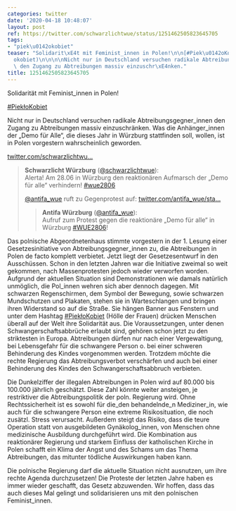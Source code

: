 ```yaml
---
categories: twitter
date: '2020-04-18 10:48:07'
layout: post
ref: https://twitter.com/schwarzlichtwue/status/1251462505823645705
tags:
- "piek\u0142okobiet"
teaser: "Solidarit\xE4t mit Feminist_innen in Polen!\n\n[#Piek\u0142oKobiet](/t/piek\u0142\
  okobiet)\n\n\n\nNicht nur in Deutschland versuchen radikale Abtreibungsgegner_innen\
  \ den Zugang zu Abtreibungen massiv einzuschr\xE4nken."
title: 1251462505823645705
---
```

Solidarität mit Feminist_innen in Polen!

[#PiekłoKobiet](/t/piekłokobiet)



Nicht nur in Deutschland versuchen radikale Abtreibungsgegner_innen den Zugang zu Abtreibungen massiv einzuschränken.
Was die Anhänger_innen der „Demo für Alle“, die dieses Jahr in Würzburg stattfinden soll, wollen, ist in Polen vorgestern wahrscheinlich geworden.

[twitter.com/schwarzlichtwu…](https://twitter.com/schwarzlichtwue/status/1250841232982585344?s=19)
> <b>Schwarzlicht Würzburg</b> ([@schwarzlichtwue](https://twitter.com/schwarzlichtwue)):  
>Alerta! Am 28.06 in Würzburg den reaktionären Aufmarsch der „Demo für alle“ verhindern! [#wue2806](/t/wue2806)  
>  
>  
>  
>[@antifa_wue](https://twitter.com/antifa_wue) ruft zu Gegenprotest auf: [twitter.com/antifa_wue/sta…](https://twitter.com/antifa_wue/status/1250826837564981248)  
>> <b>Antifa Würzburg</b> ([@antifa_wue](https://twitter.com/antifa_wue)):    
>>Aufruf zum Protest gegen die reaktionäre „Demo für alle“ in Würzburg [#WUE2806](/t/wue2806)!     
>  
>  


Das polnische Abgeordnetenhaus stimmte vorgestern in der 1. Lesung einer Gesetzesinitiative von Abtreibungsgegner_innen zu, die Abtreibungen in Polen de facto komplett verbietet. Jetzt liegt der Gesetzesentwurf in den Ausschüssen.
Schon in den letzten Jahren war die Initiative zweimal so weit gekommen, nach Massenprotesten jedoch wieder verworfen worden. Aufgrund der aktuellen Situation sind Demonstrationen wie damals natürlich unmöglich, die Pol_innen wehren sich aber dennoch dagegen.
Mit schwarzen Regenschirmen, dem Symbol der Bewegung, sowie schwarzen Mundschutzen und Plakaten, stehen sie in Warteschlangen und bringen ihren Widerstand so auf die Straße.
Sie hängen Banner aus Fenstern und unter dem Hashtag [#PiekłoKobiet](/t/piekłokobiet) (Hölle der Frauen) drücken Menschen überall auf der Welt ihre Solidarität aus.
Die Voraussetzungen, unter denen Schwangerschaftsabbrüche erlaubt sind, gehören schon jetzt zu den striktesten in Europa. Abtreibungen dürfen nur nach einer Vergewaltigung, bei Lebensgefahr für die schwangere Person o. bei einer schweren Behinderung des Kindes vorgenommen werden.
Trotzdem möchte die rechte Regierung das Abtreibungsverbot verschärfen und auch bei einer Behinderung des Kindes den Schwangerschaftsabbruch verbieten. 



Die Dunkelziffer der illegalen Abtreibungen in Polen wird auf 80.000 bis 100.000 jährlich geschätzt.
Diese Zahl könnte weiter ansteigen, je restriktiver die Abtreibungspolitik der poln. Regierung wird. Ohne Rechtssicherheit ist es sowohl für die_den behandelnde_n Mediziner_in, wie auch für die schwangere Person eine extreme Risikosituation, die noch zusätzl. Stress verursacht.
Außerdem steigt das Risiko, dass die teure Operation statt von ausgebildeten Gynäkolog_innen, von Menschen ohne medizinische Ausbildung durchgeführt wird. Die Kombination aus reaktionärer Regierung und starkem Einfluss der katholischen Kirche in Polen schafft ein 
 Klima der Angst und des Schams um das Thema Abtreibungen, das mitunter tödliche Auswirkungen haben kann.



Die polnische Regierung darf die aktuelle Situation nicht ausnutzen, um ihre rechte Agenda durchzusetzen!
Die Proteste der letzten Jahre haben es immer wieder geschafft, das Gesetz abzuwenden. Wir hoffen, dass das auch dieses Mal gelingt und solidarisieren uns mit den polnischen Feminist_innen.